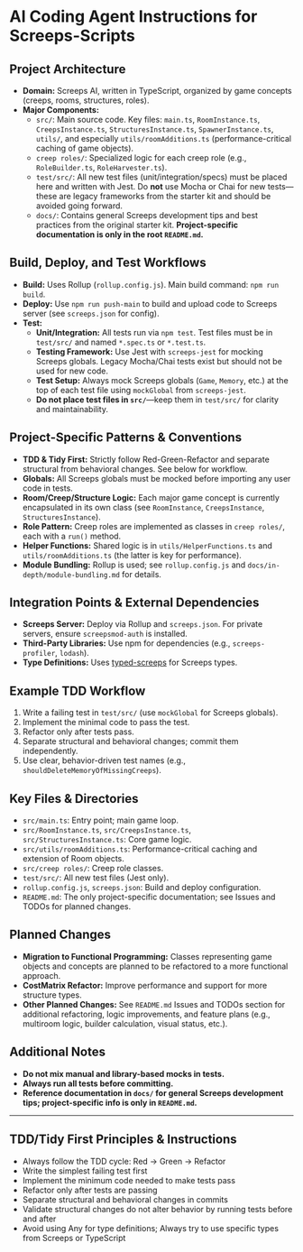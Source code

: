 # AI Coding Agent Instructions for Screeps-Scripts

## Project Architecture

- **Domain:** Screeps AI, written in TypeScript, organized by game concepts (creeps, rooms, structures, roles).
- **Major Components:**
  - `src/`: Main source code. Key files: `main.ts`, `RoomInstance.ts`, `CreepsInstance.ts`, `StructuresInstance.ts`, `SpawnerInstance.ts`, `utils/`, and especially `utils/roomAdditions.ts` (performance-critical caching of game objects).
  - `creep roles/`: Specialized logic for each creep role (e.g., `RoleBuilder.ts`, `RoleHarvester.ts`).
  - `test/src/`: All new test files (unit/integration/specs) must be placed here and written with Jest. Do **not** use Mocha or Chai for new tests—these are legacy frameworks from the starter kit and should be avoided going forward.
  - `docs/`: Contains general Screeps development tips and best practices from the original starter kit. **Project-specific documentation is only in the root `README.md`.**

## Build, Deploy, and Test Workflows

- **Build:** Uses Rollup (`rollup.config.js`). Main build command: `npm run build`.
- **Deploy:** Use `npm run push-main` to build and upload code to Screeps server (see `screeps.json` for config).
- **Test:** 
  - **Unit/Integration:** All tests run via `npm test`. Test files must be in `test/src/` and named `*.spec.ts` or `*.test.ts`.
  - **Testing Framework:** Use Jest with `screeps-jest` for mocking Screeps globals. Legacy Mocha/Chai tests exist but should not be used for new code.
  - **Test Setup:** Always mock Screeps globals (`Game`, `Memory`, etc.) at the top of each test file using `mockGlobal` from `screeps-jest`.
  - **Do not place test files in `src/`**—keep them in `test/src/` for clarity and maintainability.

## Project-Specific Patterns & Conventions

- **TDD & Tidy First:** Strictly follow Red-Green-Refactor and separate structural from behavioral changes. See below for workflow.
- **Globals:** All Screeps globals must be mocked before importing any user code in tests.
- **Room/Creep/Structure Logic:** Each major game concept is currently encapsulated in its own class (see `RoomInstance`, `CreepsInstance`, `StructuresInstance`).
- **Role Pattern:** Creep roles are implemented as classes in `creep roles/`, each with a `run()` method.
- **Helper Functions:** Shared logic is in `utils/HelperFunctions.ts` and `utils/roomAdditions.ts` (the latter is key for performance).
- **Module Bundling:** Rollup is used; see `rollup.config.js` and `docs/in-depth/module-bundling.md` for details.

## Integration Points & External Dependencies

- **Screeps Server:** Deploy via Rollup and `screeps.json`. For private servers, ensure `screepsmod-auth` is installed.
- **Third-Party Libraries:** Use npm for dependencies (e.g., `screeps-profiler`, `lodash`).
- **Type Definitions:** Uses [typed-screeps](https://github.com/screepers/typed-screeps) for Screeps types.

## Example TDD Workflow

1. Write a failing test in `test/src/` (use `mockGlobal` for Screeps globals).
2. Implement the minimal code to pass the test.
3. Refactor only after tests pass.
4. Separate structural and behavioral changes; commit them independently.
5. Use clear, behavior-driven test names (e.g., `shouldDeleteMemoryOfMissingCreeps`).

## Key Files & Directories

- `src/main.ts`: Entry point; main game loop.
- `src/RoomInstance.ts`, `src/CreepsInstance.ts`, `src/StructuresInstance.ts`: Core game logic.
- `src/utils/roomAdditions.ts`: Performance-critical caching and extension of Room objects.
- `src/creep roles/`: Creep role classes.
- `test/src/`: All new test files (Jest only).
- `rollup.config.js`, `screeps.json`: Build and deploy configuration.
- `README.md`: The only project-specific documentation; see Issues and TODOs for planned changes.

## Planned Changes

- **Migration to Functional Programming:** Classes representing game objects and concepts are planned to be refactored to a more functional approach.
- **CostMatrix Refactor:** Improve performance and support for more structure types.
- **Other Planned Changes:** See `README.md` Issues and TODOs section for additional refactoring, logic improvements, and feature plans (e.g., multiroom logic, builder calculation, visual status, etc.).

## Additional Notes

- **Do not mix manual and library-based mocks in tests.**
- **Always run all tests before committing.**
- **Reference documentation in `docs/` for general Screeps development tips; project-specific info is only in `README.md`.**

---

## TDD/Tidy First Principles & Instructions

- Always follow the TDD cycle: Red → Green → Refactor
- Write the simplest failing test first
- Implement the minimum code needed to make tests pass
- Refactor only after tests are passing
- Separate structural and behavioral changes in commits
- Validate structural changes do not alter behavior by running tests before and after
- Avoid using Any for type definitions; Always try to use specific types from Screeps or TypeScript
